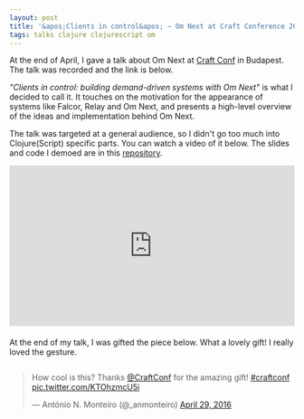 ```yaml
---
layout: post
title: '&apos;Clients in control&apos; — Om Next at Craft Conference 2016'
tags: talks clojure clojurescript om
---
```


At the end of April, I gave a talk about Om Next at [Craft Conf](http://craft-conf.com/) in Budapest. The talk was recorded and the link is below.

<!--more-->

*"Clients in control: building demand-driven systems with Om Next"* is what I decided to call it. It touches on the motivation for the appearance of systems like Falcor, Relay and Om Next, and presents a high-level overview of the ideas and implementation behind Om Next.

The talk was targeted at a general audience, so I didn't go too much into Clojure(Script) specific parts. You can watch a video of it below. The slides and code I demoed are in this [repository](https://github.com/anmonteiro/craftconf-demo).

<div style="position:relative;width:100%;display:block;padding-bottom:56.25%;margin-bottom:20px;">
  <iframe width="100%" height="100%" src="https://www.ustream.tv/embed/recorded/86179814?html5ui" allowfullscreen webkitallowfullscreen frameborder="0" style="border: 0 none transparent;position:absolute;top: 0;left:0;"></iframe>
</div>

At the end of my talk, I was gifted the piece below. What a lovely gift! I really loved the gesture.

<div style="display:table;margin:0 auto;">
  <blockquote class="twitter-tweet" data-lang="en">
    <p lang="en" dir="ltr">How cool is this? Thanks <a href="https://twitter.com/CraftConf">@CraftConf</a> for the amazing gift! <a href="https://twitter.com/hashtag/craftconf?src=hash">#craftconf</a> <a href="https://t.co/KTOhzmcU5i">pic.twitter.com/KTOhzmcU5i</a>
    </p>
    &mdash; António N. Monteiro (@_anmonteiro) <a href="https://twitter.com/_anmonteiro/status/726009153525796864">April 29, 2016</a>
  </blockquote>
  <script async src="//platform.twitter.com/widgets.js" charset="utf-8"></script>
</div>

